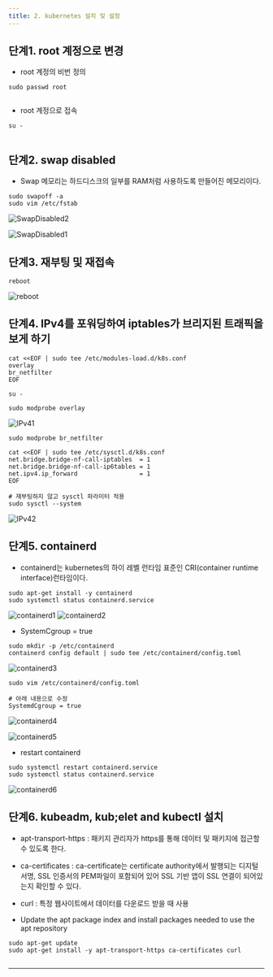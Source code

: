```yaml
---
title: 2. kubernetes 설치 및 설정
---
```

## 단계1. root 계정으로 변경
* root 계정의 비번 정의
```
sudo passwd root
```
![]()

* root 계정으로 접속
```
su -
```

![]()


## 단계2. swap disabled
* Swap 메모리는 하드디스크의 일부를 RAM처럼 사용하도록 만들어진 메모리이다.

```
sudo swapoff -a
sudo vim /etc/fstab
``` 

![SwapDisabled2](https://github.com/yyeongha/yyeongha.github.io/blob/main/assets/img/favicons/2024-4-19-kubernetes/SwapDisabled2.png?raw=true)

![SwapDisabled1](https://github.com/yyeongha/yyeongha.github.io/blob/main/assets/img/favicons/2024-4-19-kubernetes/SwapDisabled1.png?raw=true)


## 단계3. 재부팅 및 재접속
```
reboot
```

![reboot](https://github.com/yyeongha/yyeongha.github.io/blob/main/assets/img/favicons/2024-4-19-kubernetes/Reboot.png?raw=true)


## 단계4. IPv4를 포워딩하여 iptables가 브리지된 트래픽을 보게 하기
```
cat <<EOF | sudo tee /etc/modules-load.d/k8s.conf
overlay
br_netfilter
EOF

su -

sudo modprobe overlay 
```
![IPv41](https://github.com/yyeongha/yyeongha.github.io/blob/main/assets/img/favicons/2024-4-19-kubernetes/IPv41.png?raw=true)

```
sudo modprobe br_netfilter 

cat <<EOF | sudo tee /etc/sysctl.d/k8s.conf
net.bridge.bridge-nf-call-iptables  = 1
net.bridge.bridge-nf-call-ip6tables = 1
net.ipv4.ip_forward                 = 1
EOF

# 재부팅하지 않고 sysctl 파라미터 적용
sudo sysctl --system
```
![IPv42](https://github.com/yyeongha/yyeongha.github.io/blob/main/assets/img/favicons/2024-4-19-kubernetes/IPv42.png?raw=true)


## 단계5. containerd
* containerd는 kubernetes의 하이 레벨 런타임 표준인 CRI(container runtime interface)런타임이다.

```
sudo apt-get install -y containerd
sudo systemctl status containerd.service
```

![containerd1](https://github.com/yyeongha/yyeongha.github.io/blob/main/assets/img/favicons/2024-4-19-kubernetes/containerd1.png?raw=true)
![containerd2](https://github.com/yyeongha/yyeongha.github.io/blob/main/assets/img/favicons/2024-4-19-kubernetes/containerd2.png?raw=true)


* SystemCgroup = true
```
sudo mkdir -p /etc/containerd
containerd config default | sudo tee /etc/containerd/config.toml
```

![containerd3](https://github.com/yyeongha/yyeongha.github.io/blob/main/assets/img/favicons/2024-4-19-kubernetes/containerd3.png?raw=true)

```
sudo vim /etc/containerd/config.toml

# 아래 내용으로 수정
SystemdCgroup = true
```

![containerd4](https://github.com/yyeongha/yyeongha.github.io/blob/main/assets/img/favicons/2024-4-19-kubernetes/containerd4.png?raw=true)

![containerd5](https://github.com/yyeongha/yyeongha.github.io/blob/main/assets/img/favicons/2024-4-19-kubernetes/containerd5.png?raw=true)


* restart containerd
```
sudo systemctl restart containerd.service
sudo systemctl status containerd.service
```

![containerd6](https://github.com/yyeongha/yyeongha.github.io/blob/main/assets/img/favicons/2024-4-19-kubernetes/containerd6.png?raw=true)


## 단계6. kubeadm, kub;elet and kubectl 설치
* apt-transport-https : 패키지 관리자가 https를 통해 데이터 및 패키지에 접근할 수 있도록 한다. 
* ca-certificates : ca-certificate는 certificate authority에서 발행되는 디지털 서명, SSL 인증서의 PEM파일이 포함되어 있어 SSL 기반 앱이 SSL 연결이 되어있는지 확인할 수 있다.
* curl : 특정 웹사이트에서 데이터를 다운로드 받을 때 사용

* Update the apt package index and install packages needed to use the apt repository

```
sudo apt-get update
sudo apt-get install -y apt-transport-https ca-certificates curl
```

![]()














---